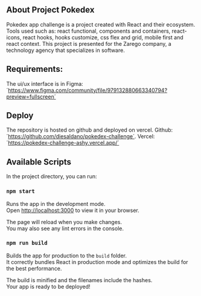## About Project Pokedex
Pokedex app challenge is a project created with React and their ecosystem. 
Tools used such as: react functional, components and containers, react-icons, react hooks, hooks customize, css flex and grid, mobile first and react context.
This project is presented for the Zarego company, a technology agency that specializes in software. 

## Requirements:
The ui/ux interface is in Figma:
´https://www.figma.com/community/file/979132880663340794?preview=fullscreen´

## Deploy
The repository is hosted on github and deployed on vercel.
Github: ´https://github.com/diesaldano/pokedex-challenge´.
Vercel: ´https://pokedex-challenge-ashy.vercel.app/´

## Available Scripts

In the project directory, you can run:

### `npm start`

Runs the app in the development mode.\
Open [http://localhost:3000](http://localhost:3000) to view it in your browser.

The page will reload when you make changes.\
You may also see any lint errors in the console.

### `npm run build`

Builds the app for production to the `build` folder.\
It correctly bundles React in production mode and optimizes the build for the best performance.

The build is minified and the filenames include the hashes.\
Your app is ready to be deployed!
